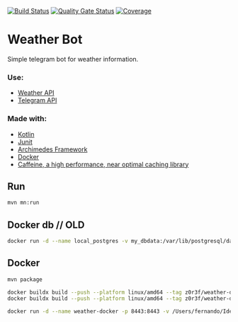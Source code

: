 [![Build Status](https://dev.azure.com/ferozar/Weather%20Bot/_apis/build/status%2Fz0r3f.weather-app?branchName=master)](https://dev.azure.com/ferozar/Weather%20Bot/_build/latest?definitionId=25&branchName=master)
[![Quality Gate Status](https://sonarcloud.io/api/project_badges/measure?project=z0r3f_weather-app&metric=alert_status)](https://sonarcloud.io/summary/new_code?id=z0r3f_weather-app)
[![Coverage](https://sonarcloud.io/api/project_badges/measure?project=z0r3f_weather-app&metric=coverage)](https://sonarcloud.io/summary/new_code?id=z0r3f_weather-app)

# Weather Bot
Simple telegram bot for weather information. 

### Use:
- [Weather API](https://openweathermap.org/api)
- [Telegram API](https://core.telegram.org/bots)

### Made with:
- [Kotlin](https://kotlinlang.org/)
- [Junit](https://junit.org/)
- [Archimedes Framework](https://github.com/archimedes-projects/archimedes-jvm)
- [Docker](https://www.docker.com/blog/multi-arch-build-and-images-the-simple-way/)
- [Caffeine, a high performance, near optimal caching library](https://github.com/ben-manes/caffeine)

## Run

```bash
mvn mn:run
```

## Docker db // OLD

```bash
docker run -d --name local_postgres -v my_dbdata:/var/lib/postgresql/data -p 5432:5432 -e POSTGRES_USER=postgres -e POSTGRES_PASSWORD=verysecret -e POSTGRES_DB=postgres -d postgres:latest
```

## Docker

```bash
mvn package
```

```bash
docker buildx build --push --platform linux/amd64 --tag z0r3f/weather-docker:latest .
docker buildx build --push --platform linux/amd64 --tag z0r3f/weather-docker:0.5.0 .
```

```bash
docker run -d --name weather-docker -p 8443:8443 -v /Users/fernando/IdeaProjects/weather-app/bot/data:/data z0r3f/weather-docker:latest
```
